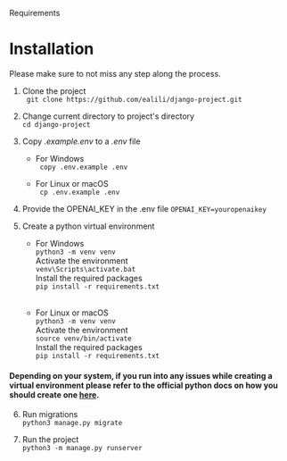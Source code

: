 Requirements

# Installation

Please make sure to not miss any step along the process.

1. Clone the project <br />
   ``` git clone https://github.com/ealili/django-project.git```


2. Change current directory to project's directory <br />
   ```cd django-project```


3. Copy *.example.env* to a *.env* file
    - For Windows <br />
      ``` copy .env.example .env```

    - For Linux or macOS <br />
      ``` cp .env.example .env```


4. Provide the OPENAI_KEY in the .env file
   ```OPENAI_KEY=youropenaikey```


5. Create a python virtual environment
    - For Windows <br />
      ```python3 -m venv venv``` <br />
      Activate the environment <br />
      ```venv\Scripts\activate.bat``` <br />
      Install the required packages <br />
      ```pip install -r requirements.txt``` <br/><br/>

    - For Linux or macOS <br />
      ```python3 -m venv venv``` <br />
      Activate the environment <br />
      ```source venv/bin/activate``` <br />
      Install the required packages <br />
      ```pip install -r requirements.txt``` 

#### Depending on your system, if you run into any issues while creating a virtual environment please refer to the official python docs on how you should create one [here](https://docs.python.org/3/library/venv.html).

6. Run migrations <br />
   ```python3 manage.py migrate```


7. Run the project <br />
   ```python3 -m manage.py runserver```

